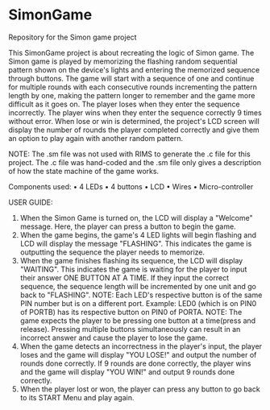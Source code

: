 # SimonGame
Repository for the Simon game project

This SimonGame project is about recreating the logic of Simon game. The Simon game is played by memorizing the flashing random sequential pattern shown on the device's lights and entering the memorized sequence through buttons. The game will start with a sequence of one and continue for multiple rounds with each consecutive rounds incrementing the pattern length by one, making the pattern longer to remember and the game more difficult as it goes on. The player loses when they enter the sequence incorrectly. The player wins when they enter the sequence correctly 9 times without error. When lose or win is determined, the project's LCD screen will display the number of rounds the player completed correctly and give them an option to play again with another random pattern.

NOTE: The .sm file was not used with RIMS to generate the .c file for this project. The .c file was hand-coded and the .sm file only gives a description of how the state machine of the game works.  

Components used:
•	4 LEDs
•	4 buttons
•	LCD
•	Wires
•	Micro-controller

USER GUIDE:
1. When the Simon Game is turned on, the LCD will display a "Welcome" message. Here, the player can press a button to begin the game.
2. When the game begins, the game's 4 LED lights will begin flashing and LCD will display the message "FLASHING". This indicates the game is outputting the sequence the player needs to memorize.
3. When the game finishes flashing its sequence, the LCD will display "WAITING". This indicates the game is waiting for the player to input their answer ONE BUTTON AT A TIME. If they input the correct sequence, the sequence length will be incremented by one unit and go back to "FLASHING".
NOTE: Each LED's respective button is of the same PIN number but is on a different port. Example: LED0 (which is on PIN0 of PORTB) has its respective button on PIN0 of PORTA.
NOTE: The game expects the player to be pressing one button at a time(press and release). Pressing multiple buttons simultaneously can result in an incorrect answer and cause the player to lose the game.
4. When the game detects an incorrectness in the player's input, the player loses and the game will display "YOU LOSE!" and output the number of rounds done correctly. If 9 rounds are done correctly, the player wins and the game will display "YOU WIN!" and output 9 rounds done correctly. 
5. When the player lost or won, the player can press any button to go back to its START Menu and play again.


